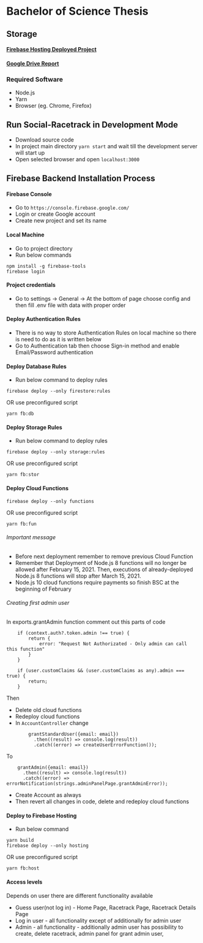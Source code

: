 # Bachelor of Science Thesis

## Storage
#### [Firebase Hosting Deployed Project](https://social-racetrack.web.app/)
#### [Google Drive Report](https://drive.google.com/open?id=1QU418ihDzM2fBo6UxbA8GqxavGlbpZGK)

### Required Software
* Node.js
* Yarn 
* Browser (eg. Chrome, Firefox)

## Run Social-Racetrack in Development Mode
* Download source code
* In project main directory `yarn start` and wait till the development server will start up
* Open selected browser and open `localhost:3000`

## Firebase Backend Installation Process

#### Firebase Console 
* Go to `https://console.firebase.google.com/`
* Login or create Google account
* Create new project and set its name

#### Local Machine
* Go to project directory 
* Run below commands
```
npm install -g firebase-tools
firebase login
``` 

#### Project credentials 
* Go to settings -> General -> At the bottom of page choose config and then fill .env file 
with data with proper order

#### Deploy Authentication Rules
* There is no way to store Authentication Rules on local machine so there is need to do as it is written below
* Go to Authentication tab then choose Sign-in method and enable Email/Password authentication

#### Deploy Database Rules
* Run below command to deploy rules
```
firebase deploy --only firestore:rules
```
OR use preconfigured script
```
yarn fb:db
```

#### Deploy Storage Rules
* Run below command to deploy rules
```
firebase deploy --only storage:rules
```
OR use preconfigured script
```
yarn fb:stor
```

#### Deploy Cloud Functions
```
firebase deploy --only functions
```
OR use preconfigured script
```
yarn fb:fun
```

###### Important message
* Before next deployment remember to remove previous Cloud Function
* Remember that Deployment of Node.js 8 functions will no longer be allowed after 
February 15, 2021. Then, executions of already-deployed Node.js 8 functions 
will stop after March 15, 2021.
* Node.js 10 cloud functions require payments so finish BSC at the beginning of February

###### Creating first admin user
In exports.grantAdmin function comment out this parts of code
```
    if (context.auth?.token.admin !== true) {
        return {
            error: "Request Not Authorizated - Only admin can call this function"
        }
    }
```
```
    if (user.customClaims && (user.customClaims as any).admin === true) {
        return;
    }
```
Then 
* Delete old cloud functions
* Redeploy cloud functions
* In `AccountController` change
```
        grantStandardUser({email: email})
          .then((result) => console.log(result))
          .catch((error) => createUserErrorFunction());
```
To
```
    grantAdmin({email: email})
      .then((result) => console.log(result))
      .catch((error) => errorNotification(strings.adminPanelPage.grantAdminError));
```
* Create Account as always
* Then revert all changes in code, delete and redeploy cloud functions

#### Deploy to Firebase Hosting
* Run below command
```
yarn build
firebase deploy --only hosting
```
OR use preconfigured script
```
yarn fb:host
```

#### Access levels
Depends on user there are different functionality available
* Guess user(not log in) - Home Page, Racetrack Page, Racetrack Details Page
* Log in user - all functionality except of additionally for admin user
* Admin - all functionality - additionally admin user has possibility 
to create, delete racetrack, admin panel for grant admin user, 
